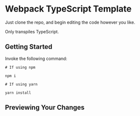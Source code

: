 # Webpack TypeScript Template

Just clone the repo, and begin editing the code however you like.

Only transpiles TypeScript.

## Getting Started

Invoke the following command:

```
# If using npm

npm i

# If using yarn

yarn install
```

## Previewing Your Changes

